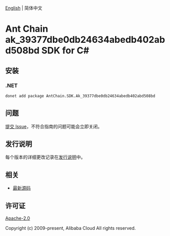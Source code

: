 [English](README.md) | 简体中文

# Ant Chain ak_39377dbe0db24634abedb402abd508bd SDK for C#

## 安装

### .NET

```bash
donet add package AntChain.SDK.Ak_39377dbe0db24634abedb402abd508bd
```

## 问题

[提交 Issue](https://github.com/alipay/antchain-openapi-prod-sdk/issues/new)，不符合指南的问题可能会立即关闭。

## 发行说明

每个版本的详细更改记录在[发行说明](./ChangeLog.txt)中。

## 相关

* [最新源码](https://github.com/antchain-openapi-prod-sdk)

## 许可证

[Apache-2.0](http://www.apache.org/licenses/LICENSE-2.0)

Copyright (c) 2009-present, Alibaba Cloud All rights reserved.
